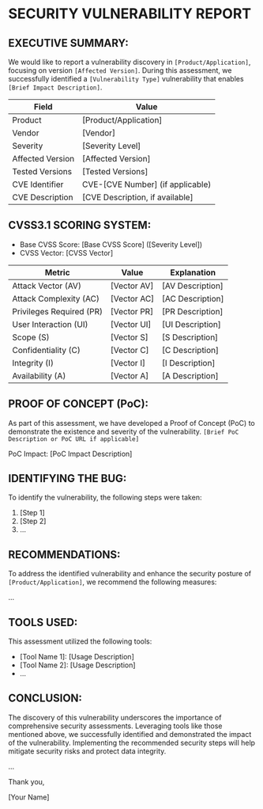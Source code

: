 
SECURITY VULNERABILITY REPORT
=========================================

EXECUTIVE SUMMARY:
------------------
We would like to report a vulnerability discovery in `[Product/Application]`, focusing on version `[Affected Version]`. During this assessment, we successfully identified a `[Vulnerability Type]` vulnerability that enables `[Brief Impact Description]`.

| Field             | Value                            |
|-------------------|----------------------------------|
| Product           | [Product/Application]            |
| Vendor            | [Vendor]                         |
| Severity          | [Severity Level]                 |
| Affected Version  | [Affected Version]               |
| Tested Versions   | [Tested Versions]                |
| CVE Identifier    | CVE-[CVE Number] (if applicable) |
| CVE Description   | [CVE Description, if available]  |

CVSS3.1 SCORING SYSTEM:
------------------------
- Base CVSS Score: [Base CVSS Score] ([Severity Level])
- CVSS Vector: [CVSS Vector]

| Metric               | Value         | Explanation                         |
|----------------------|---------------|-------------------------------------|
| Attack Vector (AV)   | [Vector AV]   | [AV Description]                    |
| Attack Complexity (AC) | [Vector AC] | [AC Description]                    |
| Privileges Required (PR) | [Vector PR] | [PR Description]                    |
| User Interaction (UI) | [Vector UI]  | [UI Description]                    |
| Scope (S)            | [Vector S]   | [S Description]                     |
| Confidentiality (C)  | [Vector C]   | [C Description]                     |
| Integrity (I)        | [Vector I]   | [I Description]                     |
| Availability (A)     | [Vector A]   | [A Description]                     |

PROOF OF CONCEPT (PoC):
------------------------
As part of this assessment, we have developed a Proof of Concept (PoC) to demonstrate the existence and severity of the vulnerability. `[Brief PoC Description or PoC URL if applicable]`

PoC Impact: [PoC Impact Description]

IDENTIFYING THE BUG:
---------------------
To identify the vulnerability, the following steps were taken:

1. [Step 1]
2. [Step 2]
3. ...

RECOMMENDATIONS:
-----------------
To address the identified vulnerability and enhance the security posture of `[Product/Application]`, we recommend the following measures:

...

TOOLS USED:
-----------
This assessment utilized the following tools:

- [Tool Name 1]: [Usage Description]
- [Tool Name 2]: [Usage Description]
- ...

CONCLUSION:
-----------
The discovery of this vulnerability underscores the importance of comprehensive security assessments. Leveraging tools like those mentioned above, we successfully identified and demonstrated the impact of the vulnerability. Implementing the recommended security steps will help mitigate security risks and protect data integrity.

...

Thank you,

[Your Name]
